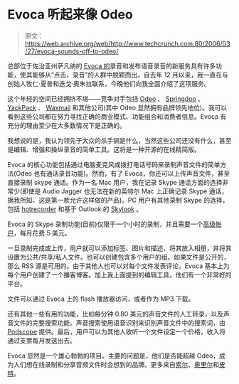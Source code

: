 # Evoca 听起来像 Odeo

> 原文：<https://web.archive.org/web/http://www.techcrunch.com:80/2006/03/27/evoca-sounds-off-to-odeo/>

 [](https://web.archive.org/web/20210806000610/http://www.evoca.com/) 总部位于佐治亚州萨凡纳的 [Evoca 的](https://web.archive.org/web/20210806000610/http://www.evoca.com/)录音和发布语音录音的新服务具有许多功能，使其能够从“点击，录音”的人群中脱颖而出。自去年 12 月以来，我一直在与创始人牧仁·夏普和迭戈·奥朱拉联系，今晚他们向我全面介绍了这项服务。

这个年轻的空间已经拥挤不堪——竞争对手包括 [Odeo](https://web.archive.org/web/20210806000610/http://www.beta.techcrunch.com/2005/11/04/odeo-disappoints/) 、 [Springdoo](https://web.archive.org/web/20210806000610/http://www.beta.techcrunch.com/2005/07/27/profile-springdoo/) 、 [YackPack](https://web.archive.org/web/20210806000610/http://www.beta.techcrunch.com/2005/11/05/yackpack-joins-the-click-record-crowd/) 、 [Waxmail](https://web.archive.org/web/20210806000610/http://www.beta.techcrunch.com/2005/10/26/voice-email-with-waxmail/) 和其他公司(其中 Odeo 显然拥有品牌领先地位)。我可以看到这些公司都在努力寻找正确的商业模式、功能组合和消费者信息。Evoca 有充分的理由至少在大多数情况下是正确的。

我想说的是，我认为领先于大众的杀手锏是什么，当然这些公司还没有什么，甚至是编辑、增强和操纵录音的简单工具。这将是一种开源的在线精简版。

 Evoca 的核心功能包括通过电脑麦克风或拨打电话号码来录制声音文件的简单方法(Odeo 也有通话录音功能)。然而，有了 Evoca，你还可以上传声音文件，甚至直接录制 skype 通话。作为一名 Mac 用户，我在记录 Skype 通话方面的选择非常少(即使是 Audio Jagger 也无法在新的英特尔 Mac 上正确记录 Skype 通话，据我所知，这是第一款允许这样做的产品)。PC 用户有其他录制 Skype 的选择，包括 [hotrecorder](https://web.archive.org/web/20210806000610/http://www.hotrecorder.com/) 和基于 Outlook 的 [Skylook](https://web.archive.org/web/20210806000610/http://www.beta.techcrunch.com/2006/03/19/skype-outlook-skylook/) 。

Evoca 的 Skype 录制功能(目前)仅限于一个小时的录制，并且需要一个[高级帐户](https://web.archive.org/web/20210806000610/http://www.evoca.com/pro/index.jsp)，每月花费 5 美元。

一旦录制完成或上传，用户就可以添加标签、图片和描述，将其放入相册，并将其设置为公共/共享/私人文件。也可以创建包含多个用户的组。如果文件是公开的，那么 RSS 源是可用的。由于其他人也可以对每个文件发表评论，Evoca 基本上为每个用户创建了一个播客博客。加上我上面提到的编辑工具，他们有一个非常好的平台。

文件可以通过 Evoca 上的 flash 播放器访问，或者作为 MP3 下载。

还有其他一些有用的功能，比如每分钟 0.80 美元的声音文件的人工转录，以及声音文件的完整搜索功能。声音搜索使用语音识别来识别声音文件中的搜索词，由 [Podscope](https://web.archive.org/web/20210806000610/http://www.beta.techcrunch.com/2005/06/17/profile-podscope/) 提供。最后，用户可以为其他人收听一个文件设定一个价格，收入将通过支票每月发送出去。

Evoca 显然是一个雄心勃勃的项目。主要的问题是，他们是否能超越 Odeo，成为人们想在线录制和分享音频文件时会想到的品牌。更多来自[索尔](https://web.archive.org/web/20210806000610/http://saulweiner.blogspot.com/2006/03/evoca-is-great-idea.html)、[奥里尔](https://web.archive.org/web/20210806000610/http://ouriel.typepad.com/myblog/2006/03/evoca_one_of_th.html)和[皮特](https://web.archive.org/web/20210806000610/http://mashable.com/2006/03/27/evoca-podcasting-for-the-rest-of-us/)。